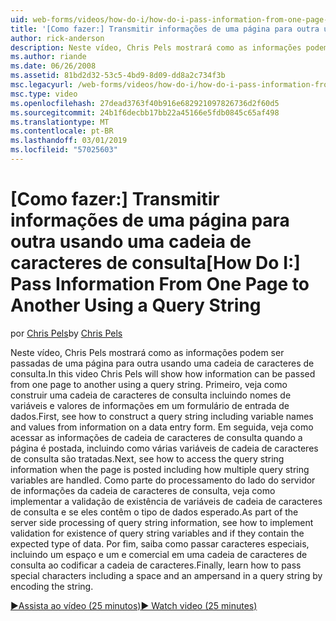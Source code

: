```yaml
---
uid: web-forms/videos/how-do-i/how-do-i-pass-information-from-one-page-to-another-using-a-query-string
title: '[Como fazer:] Transmitir informações de uma página para outra usando uma cadeia de caracteres de consulta | Microsoft Docs'
author: rick-anderson
description: Neste vídeo, Chris Pels mostrará como as informações podem ser passadas de uma página para outra usando uma cadeia de caracteres de consulta. Primeiro, veja como construir uma cadeia de caracteres de consulta em...
ms.author: riande
ms.date: 06/26/2008
ms.assetid: 81bd2d32-53c5-4bd9-8d09-dd8a2c734f3b
msc.legacyurl: /web-forms/videos/how-do-i/how-do-i-pass-information-from-one-page-to-another-using-a-query-string
msc.type: video
ms.openlocfilehash: 27dead3763f40b916e682921097826736d2f60d5
ms.sourcegitcommit: 24b1f6decbb17bb22a45166e5fdb0845c65af498
ms.translationtype: MT
ms.contentlocale: pt-BR
ms.lasthandoff: 03/01/2019
ms.locfileid: "57025603"
---
```

<a name="how-do-i-pass-information-from-one-page-to-another-using-a-query-string"></a><span data-ttu-id="61f2f-104">[Como fazer:] Transmitir informações de uma página para outra usando uma cadeia de caracteres de consulta</span><span class="sxs-lookup"><span data-stu-id="61f2f-104">[How Do I:] Pass Information From One Page to Another Using a Query String</span></span>
====================
<span data-ttu-id="61f2f-105">por [Chris Pels](https://twitter.com/chrispels)</span><span class="sxs-lookup"><span data-stu-id="61f2f-105">by [Chris Pels](https://twitter.com/chrispels)</span></span>

<span data-ttu-id="61f2f-106">Neste vídeo, Chris Pels mostrará como as informações podem ser passadas de uma página para outra usando uma cadeia de caracteres de consulta.</span><span class="sxs-lookup"><span data-stu-id="61f2f-106">In this video Chris Pels will show how information can be passed from one page to another using a query string.</span></span> <span data-ttu-id="61f2f-107">Primeiro, veja como construir uma cadeia de caracteres de consulta incluindo nomes de variáveis e valores de informações em um formulário de entrada de dados.</span><span class="sxs-lookup"><span data-stu-id="61f2f-107">First, see how to construct a query string including variable names and values from information on a data entry form.</span></span> <span data-ttu-id="61f2f-108">Em seguida, veja como acessar as informações de cadeia de caracteres de consulta quando a página é postada, incluindo como várias variáveis de cadeia de caracteres de consulta são tratadas.</span><span class="sxs-lookup"><span data-stu-id="61f2f-108">Next, see how to access the query string information when the page is posted including how multiple query string variables are handled.</span></span> <span data-ttu-id="61f2f-109">Como parte do processamento do lado do servidor de informações da cadeia de caracteres de consulta, veja como implementar a validação de existência de variáveis de cadeia de caracteres de consulta e se eles contêm o tipo de dados esperado.</span><span class="sxs-lookup"><span data-stu-id="61f2f-109">As part of the server side processing of query string information, see how to implement validation for existence of query string variables and if they contain the expected type of data.</span></span> <span data-ttu-id="61f2f-110">Por fim, saiba como passar caracteres especiais, incluindo um espaço e um e comercial em uma cadeia de caracteres de consulta ao codificar a cadeia de caracteres.</span><span class="sxs-lookup"><span data-stu-id="61f2f-110">Finally, learn how to pass special characters including a space and an ampersand in a query string by encoding the string.</span></span>

[<span data-ttu-id="61f2f-111">&#9654;Assista ao vídeo (25 minutos)</span><span class="sxs-lookup"><span data-stu-id="61f2f-111">&#9654; Watch video (25 minutes)</span></span>](https://channel9.msdn.com/Blogs/ASP-NET-Site-Videos/how-do-i-pass-information-from-one-page-to-another-using-a-query-string)

